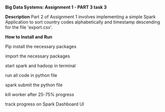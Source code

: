 **Big Data Systems: Assignment 1 - PART 3 task 3**

**Description**
Part 2 of Assignment 1 involves implementing a simple Spark Application to sort country codes alphabetically and timestamp descending for the file 'export.csv'.

**How to Install and Run**

Pip install the necessary packages 

import the necessary packages

start spark and hadoop in terminal  

run all code in python file  

spark submit the python file

kill worker after 25-75% progress

track progress on Spark Dashboard UI
